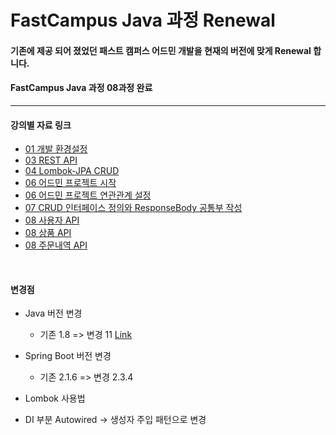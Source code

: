 # FastCampus Java 과정 Renewal

#### 기존에 제공 되어 졌었던 패스트 캠퍼스 어드민 개발을 현재의 버전에 맞게 Renewal 합니다.
#### FastCampus Java 과정 08과정 완료
***


#### 강의별 자료 링크
* [01 개발 환경설정](https://github.com/steve-developer/fastcampus-java/tree/master/01-project-init)
* [03 REST API](https://github.com/steve-developer/fastcampus-java/tree/master/03-rest-api)
* [04 Lombok-JPA CRUD](https://github.com/steve-developer/fastcampus-java/tree/master/04-jpa-crud)
* [06 어드민 프로젝트 시작](https://github.com/steve-developer/fastcampus-java/tree/master/06-admin-init)
* [06 어드민 프로젝트 연관관계 설정](https://github.com/steve-developer/fastcampus-java/tree/master/06-jpa-join)
* [07 CRUD 인터페이스 정의와 ResponseBody 공통부 작성](https://github.com/steve-developer/fastcampus-java/tree/master/07-crud-controller)
* [08 사용자 API](https://github.com/steve-developer/fastcampus-java/tree/master/08-01-service-user-api)
* [08 상품 API](https://github.com/steve-developer/fastcampus-java/tree/master/08-02-service-item-api)
* [08 주문내역 API](https://github.com/steve-developer/fastcampus-java/tree/master/08-03-service-ordergroup-api)


<br>

#### 변경점
* Java 버전 변경
    - 기존 1.8 => 변경 11 [Link](https://www.oracle.com/java/technologies/javase-jdk11-downloads.html)

* Spring Boot 버전 변경
    - 기존 2.1.6 => 변경 2.3.4

* Lombok 사용법
* DI 부분 Autowired -> 생성자 주입 패턴으로 변경
  <br><br>
